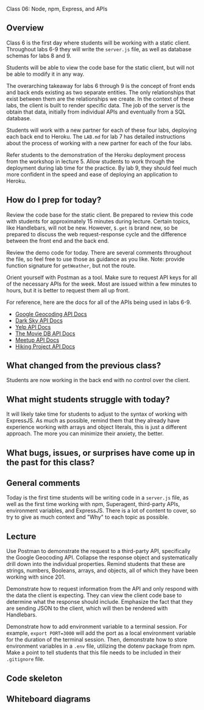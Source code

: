 Class 06: Node, npm, Express, and APIs

## Overview

Class 6 is the first day where students will be working with a static client. Throughout labs 6-9 they will write the `server.js` file, as well as database schemas for labs 8 and 9. 

Students will be able to view the code base for the static client, but will not be able to modify it in any way.

The overarching takeaway for labs 6 through 9 is the concept of front ends and back ends existing as two separate entities. The only relationships that exist between them are the relationships we create. In the context of these labs, the client is built to render specific data. The job of the server is the obtain that data, initially from individual APIs and eventually from a SQL database.

Students will work with a new partner for each of these four labs, deploying each back end to Heroku. The `LAB.md` for lab 7 has detailed instructions about the process of working with a new partner for each of the four labs.

Refer students to the demonstration of the Heroku deployment process from the workshop in lecture 5. Allow students to work through the deployment during lab time for the practice. By lab 9, they should feel much more confident in the speed and ease of deploying an application to Heroku. 

## How do I prep for today?

Review the code base for the static client. Be prepared to review this code with students for approximately 15 minutes during lecture. Certain topics, like Handlebars, will not be new. However, `$.get` is brand new, so be prepared to discuss the web request-response cycle and the difference between the front end and the back end.

Review the demo code for today. There are several comments throughout the file, so feel free to use those as guidance as you like. Note: provide function signature for `getWeather`, but not the route.

Orient yourself with Postman as a tool. Make sure to request API keys for all of the necessary APIs for the week. Most are issued within a few minutes to hours, but it is better to request them all up front.

For reference, here are the docs for all of the APIs being used in labs 6-9.

- [Google Geocoding API Docs](https://developers.google.com/maps/documentation/geocoding/start)
- [Dark Sky API Docs](https://darksky.net/dev/docs)
- [Yelp API Docs](https://www.yelp.com/developers/documentation/v3/business_search)
- [The Movie DB API Docs](https://developers.themoviedb.org/3/getting-started/introduction)
- [Meetup API Docs](https://www.meetup.com/meetup_api/)
- [Hiking Project API Docs](https://www.hikingproject.com/data)

## What changed from the previous class?

Students are now working in the back end with no control over the client. 

## What might students struggle with today?

It will likely take time for students to adjust to the syntax of working with ExpressJS. As much as possible, remind them that they already have experience working with arrays and object literals, this is just a different approach. The more you can minimize their anxiety, the better. 

## What bugs, issues, or surprises have come up in the past for this class?

## General comments

Today is the first time students will be writing code in a `server.js` file, as well as the first time working with npm, Superagent, third-party APIs, environment variables, and ExpressJS. There is a lot of content to cover, so try to give as much context and "Why" to each topic as possible. 

## Lecture

Use Postman to demonstrate the request to a third-party API, specifically the Google Geocoding API. Collapse the response object and systematically drill down into the individual properties. Remind students that these are strings, numbers, Booleans, arrays, and objects, all of which they have been working with since 201.

Demonstrate how to request information from the API and only respond with the data the client is expecting. They can view the client code base to determine what the response should include. Emphasize the fact that they are sending JSON to the client, which will then be rendered with Handlebars.

Demonstrate how to add environment variable to a terminal session. For example, `export PORT=3000` will add the port as a local environment variable for the duration of the terminal session. Then, demonstrate how to store environment variables in a `.env` file, utilizing the dotenv package from npm. Make a point to tell students that this file needs to be included in their `.gitignore` file.

## Code skeleton

## Whiteboard diagrams
